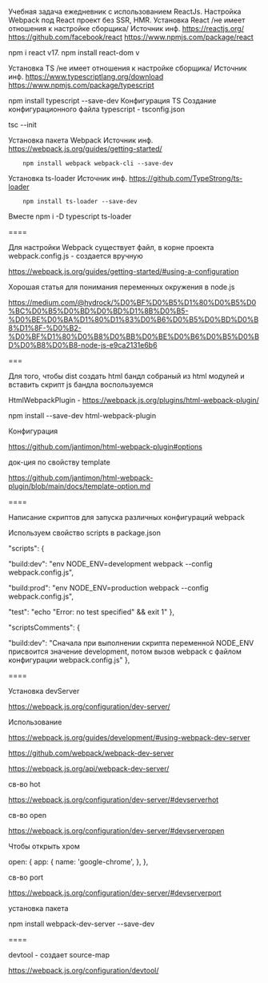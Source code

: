 Учебная задача ежедневник c использованием ReactJs.
Настройка Webpack под React проект без SSR, HMR.
Установка React /не имеет отношения к настройке сборщика/ Источник инф. https://reactjs.org/ https://github.com/facebook/react https://www.npmjs.com/package/react

npm i react v17.
npm install react-dom v

Установка TS /не имеет отношения к настройке сборщика/ Источник инф. https://www.typescriptlang.org/download https://www.npmjs.com/package/typescript

npm install typescript --save-dev
Конфигурация TS Создание конфигурационного файла typescript - tsconfig.json

tsc --init

Установка пакета Webpack
Источник инф. https://webpack.js.org/guides/getting-started/

```
    npm install webpack webpack-cli --save-dev
```
Установка ts-loader
Источник инф. https://github.com/TypeStrong/ts-loader

```
    npm install ts-loader --save-dev
```
Вместе npm i -D typescript ts-loader

====

Для настройки Webpack существует файл, в корне проекта webpack.config.js - создается вручную

https://webpack.js.org/guides/getting-started/#using-a-configuration

Хорошая статья для понимания переменных окружения в node.js

https://medium.com/@hydrock/%D0%BF%D0%B5%D1%80%D0%B5%D0%BC%D0%B5%D0%BD%D0%BD%D1%8B%D0%B5-%D0%BE%D0%BA%D1%80%D1%83%D0%B6%D0%B5%D0%BD%D0%B8%D1%8F-%D0%B2-%D0%BF%D1%80%D0%B8%D0%BB%D0%BE%D0%B6%D0%B5%D0%BD%D0%B8%D0%B8-node-js-e9ca2131e6b6

===

Для того, чтобы dist создать html бандл собраный из html модулей и вставить скрипт js бандла воспользуемся

HtmlWebpackPlugin - https://webpack.js.org/plugins/html-webpack-plugin/

npm install --save-dev html-webpack-plugin

Конфигурация

https://github.com/jantimon/html-webpack-plugin#options

док-ция по свойству template

https://github.com/jantimon/html-webpack-plugin/blob/main/docs/template-option.md

====

Написание скриптов для запуска различных конфигураций webpack

Используем свойство scripts в package.json

"scripts": {

"build:dev": "env NODE_ENV=development webpack --config webpack.config.js",

"build:prod": "env NODE_ENV=production webpack --config webpack.config.js",

"test": "echo \"Error: no test specified\" && exit 1"
},

"scriptsComments": {

"build:dev": "Сначала при выполнении скрипта переменной NODE_ENV присвоится значение development, потом вызов webpack с файлом конфигурации webpack.config.js"
},

====

Установка devServer

https://webpack.js.org/configuration/dev-server/

Использование

https://webpack.js.org/guides/development/#using-webpack-dev-server

https://github.com/webpack/webpack-dev-server

https://webpack.js.org/api/webpack-dev-server/

св-во hot

https://webpack.js.org/configuration/dev-server/#devserverhot

св-во open

https://webpack.js.org/configuration/dev-server/#devserveropen

Чтобы открыть хром

open: { app: { name: 'google-chrome', }, },

св-во port

https://webpack.js.org/configuration/dev-server/#devserverport

установка пакета

npm install webpack-dev-server --save-dev

====

devtool - создает source-map

https://webpack.js.org/configuration/devtool/
